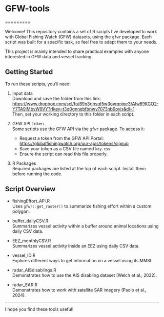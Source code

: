 # GFW-tools
=========

Welcome! This repository contains a set of R scripts I’ve developed to work with Global Fishing Watch (GFW) datasets, using the `gfwr` package. Each script was built for a specific task, so feel free to adapt them to your needs.

This project is mainly intended to share practical examples with anyone interested in GFW data and vessel tracking.

Getting Started
---------------

To run these scripts, you’ll need:

1. Input data  
   Download and save the folder from this link:  
   https://www.dropbox.com/scl/fo/69p3ghsqf5w3ovrqpiqe3/AIw89KGO2-Y7TA9lMbvW9VY?rlkey=t3q0gnnqbfbnwy7073nb9ovjs&dl=1  
   Then, set your working directory to this folder in each script.

2. GFW API Token  
   Some scripts use the GFW API via the `gfwr` package. To access it:  
   - Request a token from the GFW API Portal:  
     https://globalfishingwatch.org/our-apis/tokens/signup  
   - Save your token as a CSV file named `key.csv`  
   - Ensure the script can read this file properly.

3. R Packages  
   Required packages are listed at the top of each script. Install them before running the code.

Script Overview
---------------

- fishingEffort_API.R  
  Uses `gfwr::get_raster()` to summarize fishing effort within a custom polygon.

- buffer_dailyCSV.R  
  Summarizes vessel activity within a buffer around animal locations using daily CSV data.

- EEZ_monthlyCSV.R  
  Summarizes vessel activity inside an EEZ using daily CSV data.

- vessel_ID.R  
  Explores different ways to get information on a vessel using its MMSI.

- radar_AISdisablings.R  
  Demonstrates how to use the AIS disabling dataset (Welch et al., 2022).

- radar_SAR.R  
  Demonstrates how to work with satellite SAR imagery (Paolo et al., 2024).

---

I hope you find these tools useful!
